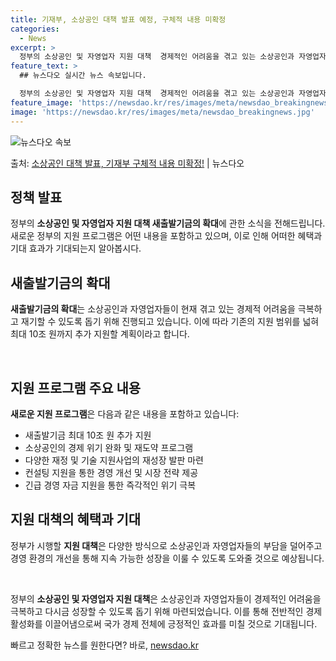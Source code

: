 ```yaml
---
title: 기재부, 소상공인 대책 발표 예정, 구체적 내용 미확정
categories:
  - News
excerpt: >
  정부의 소상공인 및 자영업자 지원 대책  경제적인 어려움을 겪고 있는 소상공인과 자영업자들을 위해 정부가 새…
feature_text: >
  ## 뉴스다오 실시간 뉴스 속보입니다.

  정부의 소상공인 및 자영업자 지원 대책  경제적인 어려움을 겪고 있는 소상공인과 자영업자들을 위해 정부가 새…
feature_image: 'https://newsdao.kr/res/images/meta/newsdao_breakingnews.jpg'
image: 'https://newsdao.kr/res/images/meta/newsdao_breakingnews.jpg'
---
```


![뉴스다오 속보](https://newsdao.kr/res/images/meta/newsdao_breakingnews.jpg)

<p>출처: <a href="https://newsdao.kr/4513" rel="dofollow">소상공인 대책 발표, 기재부 구체적 내용 미확정!</a> | 뉴스다오</p>

<h2 data-ke-size="size26">정책 발표</h2>
정부의 <b>소상공인 및 자영업자 지원 대책 새출발기금의 확대</b>에 관한 소식을 전해드립니다. 새로운 정부의 지원 프로그램은 어떤 내용을 포함하고 있으며, 이로 인해 어떠한 혜택과 기대 효과가 기대되는지 알아봅시다.

<h2 data-ke-size="size26">새출발기금의 확대</h2>
<b>새출발기금의 확대</b>는 소상공인과 자영업자들이 현재 겪고 있는 경제적 어려움을 극복하고 재기할 수 있도록 돕기 위해 진행되고 있습니다. 이에 따라 기존의 지원 범위를 넓혀 최대 10조 원까지 추가 지원할 계획이라고 합니다.

<p data-ke-size="size16">&nbsp;</p>

<h2 data-ke-size="size26">지원 프로그램 주요 내용</h2>
<b>새로운 지원 프로그램</b>은 다음과 같은 내용을 포함하고 있습니다:
<ul>
    <li>새출발기금 최대 10조 원 추가 지원</li>
    <li>소상공인의 경제 위기 완화 및 재도약 프로그램</li>
    <li>다양한 재정 및 기술 지원사업의 재성장 발판 마련</li>
    <li>컨설팅 지원을 통한 경영 개선 및 시장 전략 제공</li>
    <li>긴급 경영 자금 지원을 통한 즉각적인 위기 극복</li>
</ul>

<h2 data-ke-size="size26">지원 대책의 혜택과 기대</h2>
정부가 시행할 <b>지원 대책</b>은 다양한 방식으로 소상공인과 자영업자들의 부담을 덜어주고 경영 환경의 개선을 통해 지속 가능한 성장을 이룰 수 있도록 도와줄 것으로 예상됩니다.

<p data-ke-size="size16">&nbsp;</p>

정부의 <b>소상공인 및 자영업자 지원 대책</b>은 소상공인과 자영업자들이 경제적인 어려움을 극복하고 다시금 성장할 수 있도록 돕기 위해 마련되었습니다. 이를 통해 전반적인 경제 활성화를 이끌어냄으로써 국가 경제 전체에 긍정적인 효과를 미칠 것으로 기대됩니다. 

빠르고 정확한 뉴스를 원한다면? 바로, <a href="https://newsdao.kr" rel="dofollow">newsdao.kr</a>


